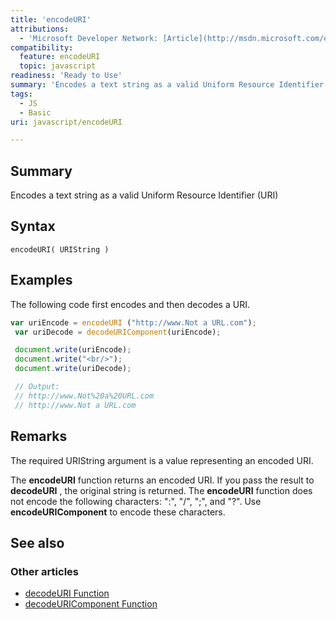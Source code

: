 ```yaml
---
title: 'encodeURI'
attributions:
  - 'Microsoft Developer Network: [Article](http://msdn.microsoft.com/en-us/library/ie/xh9be5xc(v=vs.94).aspx)'
compatibility:
  feature: encodeURI
  topic: javascript
readiness: 'Ready to Use'
summary: 'Encodes a text string as a valid Uniform Resource Identifier (URI)'
tags:
  - JS
  - Basic
uri: javascript/encodeURI

---
```

## Summary

Encodes a text string as a valid Uniform Resource Identifier (URI)

## Syntax

    encodeURI( URIString )

## Examples

The following code first encodes and then decodes a URI.

``` js
var uriEncode = encodeURI ("http://www.Not a URL.com");
 var uriDecode = decodeURIComponent(uriEncode);

 document.write(uriEncode);
 document.write("<br/>");
 document.write(uriDecode);

 // Output:
 // http://www.Not%20a%20URL.com
 // http://www.Not a URL.com
```

## Remarks

The required URIString argument is a value representing an encoded URI.

The **encodeURI** function returns an encoded URI. If you pass the result to **decodeURI** , the original string is returned. The **encodeURI** function does not encode the following characters: ":", "/", ";", and "?". Use **encodeURIComponent** to encode these characters.

## See also

### Other articles

-   [decodeURI Function](/javascript/decodeURI)
-   [decodeURIComponent Function](/javascript/decodeURIComponent)


